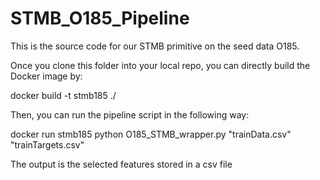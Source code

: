 # STMB_O185_Pipeline

This is the source code for our STMB primitive on the seed data O185.

Once you clone this folder into your local repo, you can directly build the Docker image by:

docker build -t stmb185 ./

Then, you can run the pipeline script in the following way:

docker run stmb185 python O185_STMB_wrapper.py "trainData.csv" "trainTargets.csv"

The output is the selected features stored in a csv file

